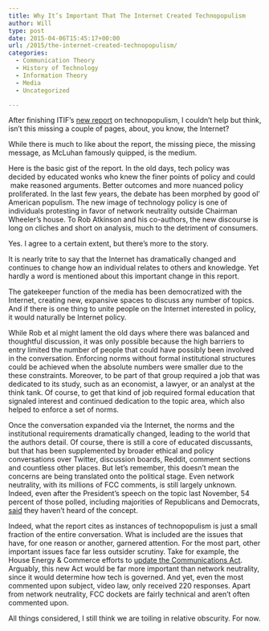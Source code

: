 ```yaml
---
title: Why It’s Important That The Internet Created Technopopulism
author: Will
type: post
date: 2015-04-06T15:45:17+00:00
url: /2015/the-internet-created-technopopulism/
categories:
  - Communication Theory
  - History of Technology
  - Information Theory
  - Media
  - Uncategorized

---
```

After finishing ITIF&#8217;s [new report][1] on technopopulism, I couldn&#8217;t help but think, isn&#8217;t this missing a couple of pages, about, you know, the Internet?

While there is much to like about the report, the missing piece, the missing message, as McLuhan famously quipped, is the medium.

Here is the basic gist of the report. In the old days, tech policy was decided by educated wonks who knew the finer points of policy and could  make reasoned arguments. Better outcomes and more nuanced policy proliferated. In the last few years, the debate has been morphed by good ol&#8217; American populism. The new image of technology policy is one of individuals protesting in favor of network neutrality outside Chairman Wheeler&#8217;s house. To Rob Atkinson and his co-authors, the new discourse is long on cliches and short on analysis, much to the detriment of consumers.

Yes. I agree to a certain extent, but there&#8217;s more to the story.

It is nearly trite to say that the Internet has dramatically changed and continues to change how an individual relates to others and knowledge. Yet hardly a word is mentioned about this important change in this report.

The gatekeeper function of the media has been democratized with the Internet, creating new, expansive spaces to discuss any number of topics. And if there is one thing to unite people on the Internet interested in policy, it would naturally be Internet policy.

While Rob et al might lament the old days where there was balanced and thoughtful discussion, it was only possible because the high barriers to entry limited the number of people that could have possibly been involved in the conversation. Enforcing norms without formal institutional structures could be achieved when the absolute numbers were smaller due to the these constraints. Moreover, to be part of that group required a job that was dedicated to its study, such as an economist, a lawyer, or an analyst at the think tank. Of course, to get that kind of job required formal education that signaled interest and continued dedication to the topic area, which also helped to enforce a set of norms.

Once the conversation expanded via the Internet, the norms and the institutional requirements dramatically changed, leading to the world that the authors detail. Of course, there is still a core of educated discussants, but that has been supplemented by broader ethical and policy conversations over Twitter, discussion boards, Reddit, comment sections and countless other places. But let&#8217;s remember, this doesn&#8217;t mean the concerns are being translated onto the political stage. Even network neutrality, with its millions of FCC comments, is still largely unknown. Indeed, even after the President&#8217;s speech on the topic last November, 54 percent of those polled, including majorities of Republicans and Democrats, [said][2] they haven&#8217;t heard of the concept.

Indeed, what the report cites as instances of technopopulism is just a small fraction of the entire conversation. What is included are the issues that have, for one reason or another, garnered attention. For the most part, other important issues face far less outsider scrutiny. Take for example, the House Energy & Commerce efforts to [update the Communications Act][3]. Arguably, this new Act would be far more important than network neutrality, since it would determine how tech is governed. And yet, even the most commented upon subject, video law, only received 220 responses. Apart from network neutrality, FCC dockets are fairly technical and aren&#8217;t often commented upon.

All things considered, I still think we are toiling in relative obscurity. For now.

 [1]: http://www.itif.org/publications/how-tech-populism-undermining-innovation
 [2]: http://www.huffingtonpost.com/2014/11/14/net-neutrality-poll_n_6159604.html
 [3]: http://energycommerce.house.gov/CommActUpdate